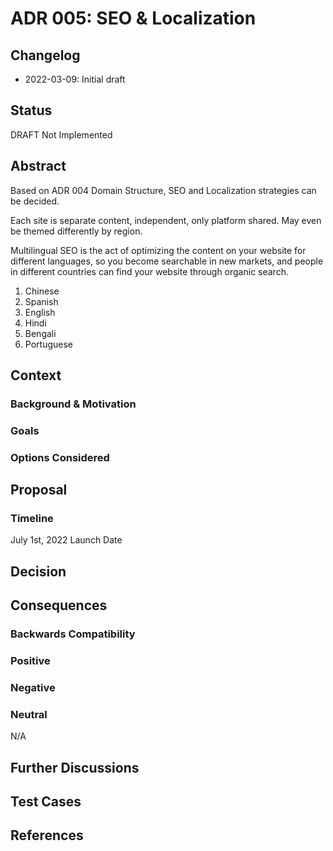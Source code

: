 # ADR 005: SEO & Localization

## Changelog
* 2022-03-09: Initial draft

## Status
DRAFT Not Implemented

## Abstract
Based on ADR 004 Domain Structure, SEO and Localization strategies can be decided. 

Each site is separate content, independent, only platform shared. May even be themed differently by region.

Multilingual SEO is the act of optimizing the content on your website for different languages, so you become searchable in new markets, and people in different countries can find your website through organic search.

1. Chinese
2. Spanish
3. English
4. Hindi
5. Bengali
6. Portuguese

## Context

### Background & Motivation

### Goals

### Options Considered

## Proposal 

### Timeline
July 1st, 2022 Launch Date

## Decision

## Consequences

### Backwards Compatibility

### Positive

### Negative

### Neutral
N/A

## Further Discussions

## Test Cases

## References